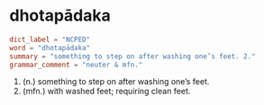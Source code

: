 # dhotapādaka

``` toml
dict_label = "NCPED"
word = "dhotapādaka"
summary = "something to step on after washing one’s feet. 2."
grammar_comment = "neuter & mfn."
```

1. (n.) something to step on after washing one’s feet.
2. (mfn.) with washed feet; requiring clean feet.

